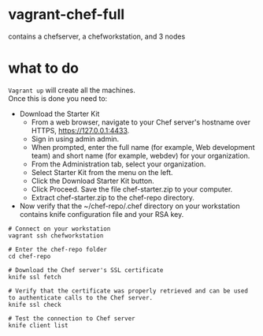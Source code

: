 # vagrant-chef-full
contains a chefserver, a chefworkstation, and 3 nodes

# what to do
`Vagrant up` will create  all the machines.  
Once this is done you need to:
 - Download the Starter Kit
    - From a web browser, navigate to your Chef server's hostname over HTTPS, https://127.0.0.1:4433.
    - Sign in using admin admin.
    - When prompted, enter the full name (for example, Web development team) and short name (for example, webdev) for your organization.
    - From the Administration tab, select your organization.
    - Select Starter Kit from the menu on the left.
    - Click the Download Starter Kit button.
    - Click Proceed. Save the file chef-starter.zip to your computer.
    - Extract chef-starter.zip to the chef-repo directory.
 - Now verify that the ~/chef-repo/.chef directory on your workstation contains knife configuration file and your RSA key.


```
# Connect on your workstation
vagrant ssh chefworkstation

# Enter the chef-repo folder
cd chef-repo

# Download the Chef server's SSL certificate
knife ssl fetch

# Verify that the certificate was properly retrieved and can be used to authenticate calls to the Chef server.
knife ssl check

# Test the connection to Chef server
knife client list

```
